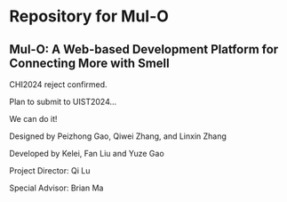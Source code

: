 # Repository for Mul-O
## Mul-O: A Web-based Development Platform for Connecting More with Smell

CHI2024 reject confirmed. 

Plan to submit to UIST2024...

We can do it!

Designed by Peizhong Gao, Qiwei Zhang, and Linxin Zhang

Developed by Kelei, Fan Liu and Yuze Gao

Project Director: Qi Lu

Special Advisor: Brian Ma
